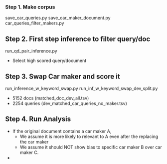 
### Step 1. Make corpus

save_car_queries.py
save_car_maker_document.py
car_queries_filter_makers.py


## Step 2. First step inference to filter query/doc

run_qd_pair_inference.py

* Select high scored query/document

## Step 3. Swap Car maker and score it

run_inference_w_keyword_swap.py
run_inf_w_keyword_swap_dev_split.py
* 5152 docs (matched_doc_dev_all.tsv)
* 2254 queries (dev_matched_car_queries_no_maker.tsv)


## Step 4. Run Analysis
  
* If the original document contains a car maker A, 
  * We assume it is more likely to relevant to A even after the replacing the car maker
  * We assume it should NOT show bias to specific car maker B over car maker C.
* 